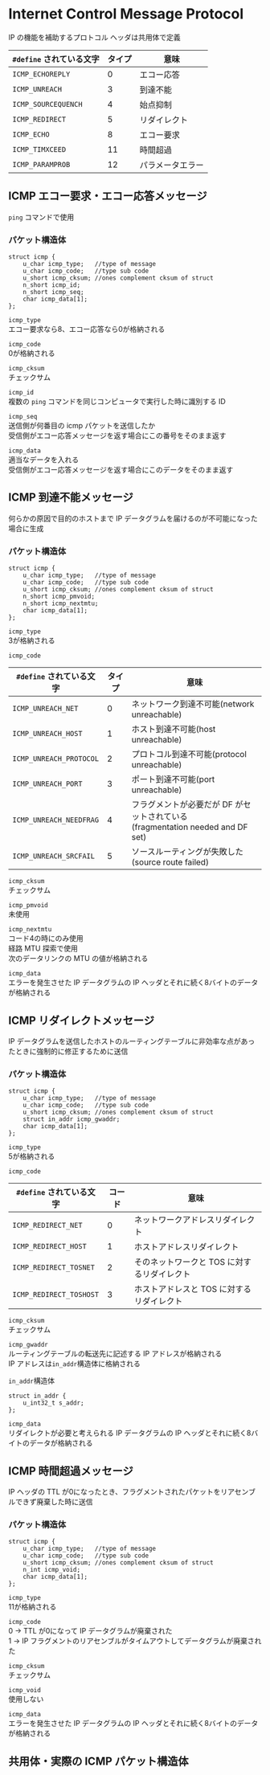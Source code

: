 # Internet Control Message Protocol
IP の機能を補助するプロトコル 
ヘッダは共用体で定義  

|`#define` されている文字|タイプ|意味|
|---|---|---|
|`ICMP_ECHOREPLY`|0|エコー応答| 
|`ICMP_UNREACH`|3|到達不能|
|`ICMP_SOURCEQUENCH`|4|始点抑制|
|`ICMP_REDIRECT`|5|リダイレクト|
|`ICMP_ECHO`|8|エコー要求|
|`ICMP_TIMXCEED`|11|時間超過|
|`ICMP_PARAMPROB`|12|パラメータエラー|

## ICMP エコー要求・エコー応答メッセージ
`ping` コマンドで使用  

### パケット構造体
	struct icmp {
		u_char icmp_type;	//type of message
		u_char icmp_code;	//type sub code
		u_short icmp_cksum;	//ones complement cksum of struct
		n_short icmp_id;
		n_short icmp_seq;
		char icmp_data[1];
	};

`icmp_type`  
エコー要求なら8、エコー応答なら0が格納される  

`icmp_code`  
0が格納される  

`icmp_cksum`  
チェックサム  

`icmp_id`  
複数の `ping` コマンドを同じコンピュータで実行した時に識別する ID  

`icmp_seq`  
送信側が何番目の icmp パケットを送信したか  
受信側がエコー応答メッセージを返す場合にこの番号をそのまま返す  

`icmp_data`  
適当なデータを入れる  
受信側がエコー応答メッセージを返す場合にこのデータをそのまま返す  

## ICMP 到達不能メッセージ
何らかの原因で目的のホストまで IP データグラムを届けるのが不可能になった場合に生成  

### パケット構造体
	struct icmp {
		u_char icmp_type;	//type of message
		u_char icmp_code;	//type sub code
		u_short icmp_cksum;	//ones complement cksum of struct
		n_short icmp_pmvoid;
		n_short icmp_nextmtu;
		char icmp_data[1];
	};

`icmp_type`  
3が格納される  

`icmp_code`  

|`#define` されている文字|タイプ|意味|
|---|---|---|
|`ICMP_UNREACH_NET`|0|ネットワーク到達不可能(network unreachable)|
|`ICMP_UNREACH_HOST`|1|ホスト到達不可能(host unreachable)|
|`ICMP_UNREACH_PROTOCOL`|2|プロトコル到達不可能(protocol unreachable)|
|`ICMP_UNREACH_PORT`|3|ポート到達不可能(port unreachable)|
|`ICMP_UNREACH_NEEDFRAG`|4|フラグメントが必要だが DF がセットされている<br>(fragmentation needed and DF set)|
|`ICMP_UNREACH_SRCFAIL`|5|ソースルーティングが失敗した(source route failed)| 

`icmp_cksum`  
チェックサム  

`icmp_pmvoid`  
未使用  

`icmp_nextmtu`  
コード4の時にのみ使用  
経路 MTU 探索で使用  
次のデータリンクの MTU の値が格納される  

`icmp_data`  
エラーを発生させた IP データグラムの IP ヘッダとそれに続く8バイトのデータが格納される  
## ICMP リダイレクトメッセージ
IP データグラムを送信したホストのルーティングテーブルに非効率な点があったときに強制的に修正するために送信  

### パケット構造体

	struct icmp {
		u_char icmp_type;	//type of message
		u_char icmp_code;	//type sub code
		u_short icmp_cksum;	//ones complement cksum of struct
		struct in_addr icmp_gwaddr;
		char icmp_data[1];
	};

`icmp_type`  
5が格納される

`icmp_code`  

|`#define` されている文字|コード|意味|
|---|---|---|
|`ICMP_REDIRECT_NET`|0|ネットワークアドレスリダイレクト|
|`ICMP_REDIRECT_HOST`|1|ホストアドレスリダイレクト|
|`ICMP_REDIRECT_TOSNET`|2|そのネットワークと TOS に対するリダイレクト|
|`ICMP_REDIRECT_TOSHOST`|3|ホストアドレスと TOS に対するリダイレクト|

`icmp_cksum`  
チェックサム  

`icmp_gwaddr`  
ルーティングテーブルの転送先に記述する IP アドレスが格納される  
IP アドレスは`in_addr`構造体に格納される  

`in_addr`構造体  

	struct in_addr {
		u_int32_t s_addr;
	};

`icmp_data`  
リダイレクトが必要と考えられる IP データグラムの IP ヘッダとそれに続く8バイトのデータが格納される  

## ICMP 時間超過メッセージ
IP ヘッダの TTL が0になったとき、フラグメントされたパケットをリアセンブルできず廃棄した時に送信  

### パケット構造体

	struct icmp {
		u_char icmp_type;	//type of message
		u_char icmp_code;	//type sub code
		u_short icmp_cksum;	//ones complement cksum of struct
		n_int icmp_void;
		char icmp_data[1];
	};

`icmp_type`  
11が格納される  

`icmp_code`  
0 -> TTL が0になって IP データグラムが廃棄された  
1 -> IP フラグメントのリアセンブルがタイムアウトしてデータグラムが廃棄された

`icmp_cksum`  
チェックサム  

`icmp_void`  
使用しない  

`icmp_data`  
エラーを発生させた IP データグラムの IP ヘッダとそれに続く8バイトのデータが格納される  

## 共用体・実際の ICMP パケット構造体


